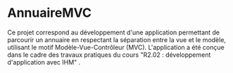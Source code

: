 # AnnuaireMVC
Ce projet correspond au développement d'une application permettant de parcourir un annuaire en respectant la séparation entre la vue et le modèle, utilisant le motif Modèle-Vue-Contrôleur (MVC). L'application a été conçue dans le cadre des travaux pratiques du cours "R2.02 : développement d'application avec IHM" .
